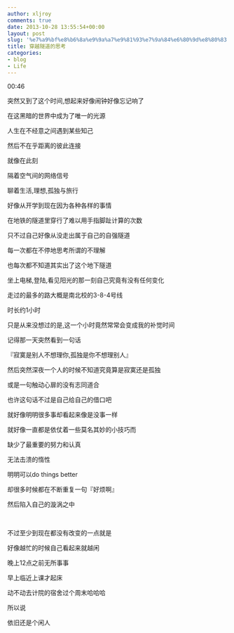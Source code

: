 ```yaml
---
author: xljroy
comments: true
date: 2013-10-28 13:55:54+00:00
layout: post
slug: '%e7%a9%bf%e8%b6%8a%e9%9a%a7%e9%81%93%e7%9a%84%e6%80%9d%e8%80%83'
title: 穿越隧道的思考
categories:
- blog
- Life
---
```


00:46

突然又到了这个时间,想起来好像闹钟好像忘记响了

在这黑暗的世界中成为了唯一的光源

人生在不经意之间遇到某些知己

然后不在乎距离的彼此连接                 

就像在此刻

隔着空气间的网络信号

聊着生活,理想,孤独与旅行



好像从开学到现在因为各种各样的事情

在地铁的隧道里穿行了难以用手指脚趾计算的次数

只不过自己好像从没走出属于自己的自强隧道

每一次都在不停地思考所谓的不理解

也每次都不知道其实出了这个地下隧道

坐上电梯,登陆,看见阳光的那一刻自己究竟有没有任何变化

走过的最多的路大概是南北校的3-8-4号线

时长约1小时

只是从来没想过的是,这一个小时竟然常常会变成我的补觉时间



记得那一天突然看到一句话

『寂寞是别人不想理你,孤独是你不想理别人』

然后突然深夜一个人的时候不知道究竟算是寂寞还是孤独

或是一句触动心扉的没有志同道合



也许这句话不过是自己给自己的借口吧

就好像明明很多事却看起来像是没事一样

就好像一直都是依仗着一些莫名其妙的小技巧而

缺少了最重要的努力和认真

无法击溃的惰性

明明可以do things better

却很多时候都在不断重复一句『好烦啊』

然后陷入自己的漩涡之中

 

不过至少到现在都没有改变的一点就是

好像越忙的时候自己看起来就越闲

晚上12点之前无所事事

早上临近上课才起床

动不动去计院的宿舍过个周末哈哈哈

所以说

依旧还是个闲人
